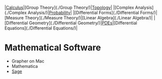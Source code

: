 
|[Calculus](./Calculus/)|[Group Theory](./Group Theory/)|[Topology](./Topology/)|
|[Complex Analysis](./Complex Analysis/)|[Probability](./Probability/)|
|[Differential Forms](./Differential Forms/)|[Measure Theory](./Measure Theory/)|[Linear Algebra](./Linear Algebra/)|
|[Differential Geometry](./Differential Geometry/)|[PDEs](./PDEs/)|[Differential Equations](./Differential Equations/)|


# Mathematical Software

- Grapher on Mac
- Mathematica
- [Sage](https://www.sagemath.org)